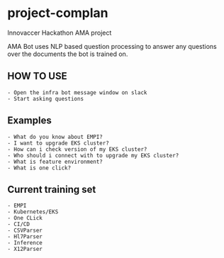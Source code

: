 # project-complan
Innovaccer Hackathon AMA project


AMA Bot uses NLP based question processing to answer any questions over the documents the bot is trained on.


## HOW TO USE
    - Open the infra bot message window on slack
    - Start asking questions

## Examples
    - What do you know about EMPI?
    - I want to upgrade EKS cluster?
    - How can i check version of my EKS cluster?
    - Who should i connect with to upgrade my EKS cluster?
    - What is feature environment?
    - What is one click?

## Current training set
    - EMPI
    - Kubernetes/EKS
    - One CLick
    - CI/CD
    - CSVParser
    - Hl7Parser
    - Inference
    - X12Parser